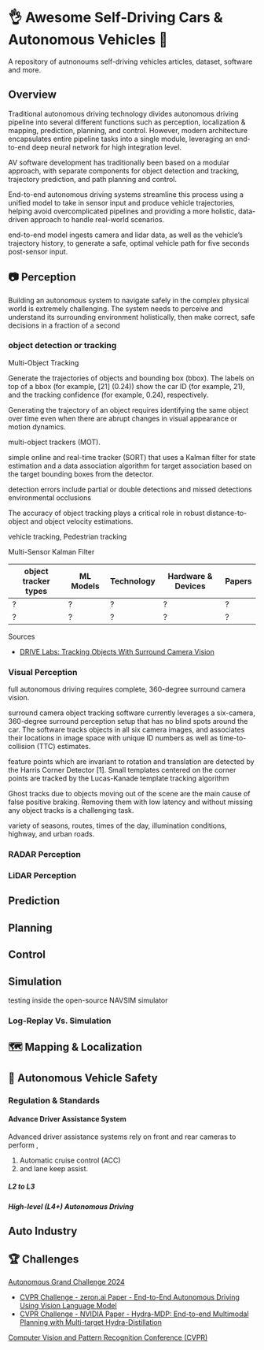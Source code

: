 # :ok_hand: Awesome Self-Driving Cars & Autonomous Vehicles :car:
A repository of autnonoums self-driving vehicles articles, dataset, software and more.

## Overview
Traditional autonomous driving technology divides autonomous driving pipeline into several different functions such as perception, localization & mapping, prediction, planning, and control. However, modern architecture encapsulates entire pipeline tasks into a single module, leveraging an end-to-end deep neural network for high integration level.

AV software development has traditionally been based on a modular approach, with separate components for object detection and tracking, trajectory prediction, and path planning and control.

End-to-end autonomous driving systems streamline this process using a unified model to take in sensor input and produce vehicle trajectories, helping avoid overcomplicated pipelines and providing a more holistic, data-driven approach to handle real-world scenarios.

end-to-end model ingests camera and lidar data, as well as the vehicle’s trajectory history, to generate a safe, optimal vehicle path for five seconds post-sensor input.

## :camera: Perception

Building an autonomous system to navigate safely in the complex physical world is extremely challenging. The system needs to perceive and understand its surrounding environment holistically, then make correct, safe decisions in a fraction of a second

###  object detection or tracking 

Multi-Object Tracking

Generate the trajectories of objects and bounding box (bbox). The labels on top of a bbox (for example, [21] (0.24)) show the car ID (for example, 21), and the tracking confidence (for example, 0.24), respectively.


Generating the trajectory of an object requires identifying the same object over time even when there are abrupt changes in visual appearance or motion dynamics. 

multi-object trackers (MOT).

simple online and real-time tracker (SORT) that uses a Kalman filter for state estimation and a data association algorithm for target association based on the target bounding boxes from the detector. 

detection errors include partial or double detections and missed detections
 environmental occlusions

 The accuracy of object tracking plays a critical role in robust distance-to-object and object velocity estimations.

vehicle tracking, Pedestrian tracking

Multi-Sensor Kalman Filter



|  object tracker types | ML Models | Technology | Hardware & Devices | Papers |
| --- | --- | --- | --- | --- |
| ? | ? | ? | ? | ? |
| ? | ? | ? | ? | ? |

Sources
- [DRIVE Labs: Tracking Objects With Surround Camera Vision](https://developer.nvidia.com/blog/drive-labs-tracking-objects-with-surround-camera-vision/)

### Visual Perception

full autonomous driving requires complete, 360-degree surround camera vision.

 surround camera object tracking software currently leverages a six-camera, 360-degree surround perception setup that has no blind spots around the car. The software tracks objects in all six camera images, and associates their locations in image space with unique ID numbers as well as time-to-collision (TTC) estimates.

 feature points which are invariant to rotation and translation are detected by the Harris Corner Detector [1]. Small templates centered on the corner points are tracked by the Lucas-Kanade template tracking algorithm

 Ghost tracks due to objects moving out of the scene are the main cause of false positive braking. Removing them with low latency and without missing any object tracks is a challenging task. 

 variety of seasons, routes, times of the day, illumination conditions, highway, and urban roads.

### RADAR Perception

### LiDAR Perception

## Prediction

## Planning

## Control

## Simulation

 testing inside the open-source NAVSIM simulator 
 

### Log-Replay Vs. Simulation

## :world_map: Mapping & Localization

## :safety_vest: Autonomous Vehicle Safety

### Regulation & Standards

#### Advance Driver Assistance System

Advanced driver assistance systems rely on front and rear cameras to perform ,
1. Automatic cruise control (ACC)
2. and lane keep assist. 

##### L2 to L3

##### High-level (L4+) Autonomous Driving 

## Auto Industry

## :trophy: Challenges

[Autonomous Grand Challenge 2024](https://opendrivelab.com/challenge2024/)

- [CVPR Challenge - zeron.ai Paper - End-to-End Autonomous Driving Using Vision Language Model](https://opendrivelab.com/challenge2024/technical_report/e2e_ZERON.pdf)
- [CVPR Challenge - NVIDIA Paper - Hydra-MDP: End-to-end Multimodal Planning with Multi-target Hydra-Distillation](https://opendrivelab.com/challenge2024/technical_report/e2e_ZERON.pdf](https://opendrivelab.com/challenge2024/technical_report/e2e_Team%20NVIDIA.pdf))

[Computer Vision and Pattern Recognition Conference (CVPR)](https://cvpr.thecvf.com/)


